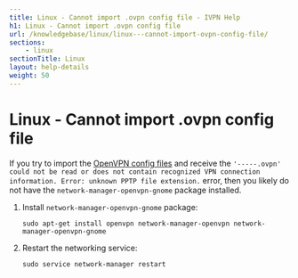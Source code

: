 ```yaml
---
title: Linux - Cannot import .ovpn config file - IVPN Help
h1: Linux - Cannot import .ovpn config file
url: /knowledgebase/linux/linux---cannot-import-ovpn-config-file/
sections:
    - linux
sectionTitle: Linux
layout: help-details
weight: 50
---
```

# Linux - Cannot import .ovpn config file

If you try to import the [OpenVPN config files](/releases/config/ivpn-openvpn-config.zip) and receive the `'-----.ovpn' could not be read or does not contain recognized VPN connection information. Error: unknown PPTP file extension.` error, then you likely do not have the `network-manager-openvpn-gnome` package installed.

1.  Install `network-manager-openvpn-gnome` package:

    ```
    sudo apt-get install openvpn network-manager-openvpn network-manager-openvpn-gnome
    ```

2.  Restart the networking service:

    ```
    sudo service network-manager restart
    ```
